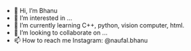 - 👋 Hi, I’m Bhanu
- 👀 I’m interested in ...
- 🌱 I’m currently learning C++, python, vision computer, html.
- 💞️ I’m looking to collaborate on ...
- 📫 How to reach me Instagram: @naufal.bhanu

<!---
nbhan21/nbhan21 is a ✨ special ✨ repository because its `README.md` (this file) appears on your GitHub profile.
You can click the Preview link to take a look at your changes.
--->
